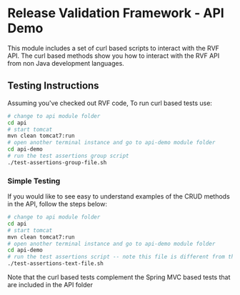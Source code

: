 Release Validation Framework - API Demo
=======================================
This module includes a set of curl based scripts to interact with the RVF API. The curl based methods show you how to
interact with the RVF API from non Java development languages.

Testing Instructions
--------------------
Assuming you've checked out RVF code, To run curl based tests use: 
```bash
# change to api module folder
cd api
# start tomcat 
mvn clean tomcat7:run
# open another terminal instance and go to api-demo module folder
cd api-demo
# run the test assertions group script
./test-assertions-group-file.sh
```

### Simple Testing
If you would like to see easy to understand examples of the CRUD methods in the API, follow the steps below: 
```bash
# change to api module folder
cd api
# start tomcat 
mvn clean tomcat7:run
# open another terminal instance and go to api-demo module folder
cd api-demo
# run the test assertions script -- note this file is different from the previous one
./test-assertions-text-file.sh
```

Note that the curl based tests complement the Spring MVC based tests that are included in the API folder

